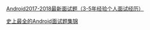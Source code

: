 [Android2017-2018最新面试题（3-5年经验个人面试经历）](https://blog.csdn.net/huangqili1314/article/details/72792682)

[史上最全的Android面试题集锦](https://juejin.im/post/5d2eea56f265da1b7004df0d)

[]()

[]()

[]()

[]()

[]()

[]()